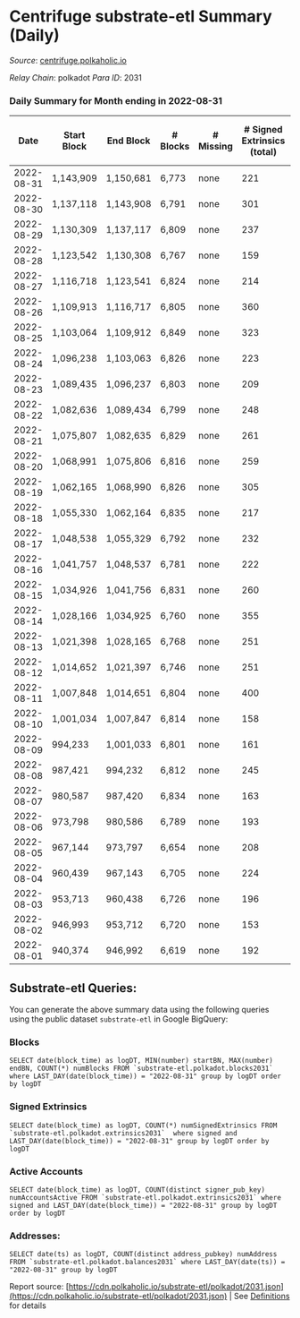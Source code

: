 # Centrifuge substrate-etl Summary (Daily)

_Source_: [centrifuge.polkaholic.io](https://centrifuge.polkaholic.io)

*Relay Chain*: polkadot
*Para ID*: 2031



### Daily Summary for Month ending in 2022-08-31


| Date | Start Block | End Block | # Blocks | # Missing | # Signed Extrinsics (total) | # Active Accounts | # Addresses with Balances | # Events | # Transfers | # XCM Transfers In | # XCM Transfers Out |
| ---- | ----------- | --------- | -------- | --------- | --------------------------- | ----------------- | ------------------------- | -------- | ----------- | ------------------ | ------------------- |
| 2022-08-31 | 1,143,909 | 1,150,681 | 6,773 | none  | 221 | 109 | 42,649 | 14,579 | 154 ($51,459.42) |   |   |
| 2022-08-30 | 1,137,118 | 1,143,908 | 6,791 | none  | 301 | 170 | 42,637 | 14,927 | 180 ($192,340.72) |   |   |
| 2022-08-29 | 1,130,309 | 1,137,117 | 6,809 | none  | 237 | 106 | 42,614 | 14,686 | 149 ($36,726.08) |   |   |
| 2022-08-28 | 1,123,542 | 1,130,308 | 6,767 | none  | 159 | 62 | 42,606 | 14,251 | 108 ($13,135.36) |   |   |
| 2022-08-27 | 1,116,718 | 1,123,541 | 6,824 | none  | 214 | 93 | 42,599 | 14,617 | 153 ($31,293.76) |   |   |
| 2022-08-26 | 1,109,913 | 1,116,717 | 6,805 | none  | 360 | 175 | 42,584 | 15,228 | 220 ($307,508.92) |   |   |
| 2022-08-25 | 1,103,064 | 1,109,912 | 6,849 | none  | 323 | 174 | 42,565 | 15,157 | 238 ($373,267.69) |   |   |
| 2022-08-24 | 1,096,238 | 1,103,063 | 6,826 | none  | 223 | 121 | 42,539 | 14,742 | 164 ($308,872.03) |   |   |
| 2022-08-23 | 1,089,435 | 1,096,237 | 6,803 | none  | 209 | 114 | 42,528 | 14,623 | 161 ($253,793.42) |   |   |
| 2022-08-22 | 1,082,636 | 1,089,434 | 6,799 | none  | 248 | 128 | 42,515 | 14,730 | 168 ($101,181.77) |   |   |
| 2022-08-21 | 1,075,807 | 1,082,635 | 6,829 | none  | 261 | 129 | 42,502 | 14,857 | 174 ($297,166.46) |   |   |
| 2022-08-20 | 1,068,991 | 1,075,806 | 6,816 | none  | 259 | 128 | 42,481 | 14,768 | 192 ($71,613.93) |   |   |
| 2022-08-19 | 1,062,165 | 1,068,990 | 6,826 | none  | 305 | 121 | 42,467 | 15,051 | 169 ($53,986.19) |   |   |
| 2022-08-18 | 1,055,330 | 1,062,164 | 6,835 | none  | 217 | 101 | 42,446 | 14,789 | 151 ($1,717,134.76) |   |   |
| 2022-08-17 | 1,048,538 | 1,055,329 | 6,792 | none  | 232 | 116 | 42,420 | 14,631 | 168 ($259,410.18) |   |   |
| 2022-08-16 | 1,041,757 | 1,048,537 | 6,781 | none  | 222 | 112 | 42,414 | 14,626 | 163 ($961,038.09) |   |   |
| 2022-08-15 | 1,034,926 | 1,041,756 | 6,831 | none  | 260 | 133 | 42,403 | 14,854 | 200 ($1,984,405.98) |   |   |
| 2022-08-14 | 1,028,166 | 1,034,925 | 6,760 | none  | 355 | 164 | 42,385 | 15,173 | 258 ($297,526.13) |   |   |
| 2022-08-13 | 1,021,398 | 1,028,165 | 6,768 | none  | 251 | 136 | 42,369 | 14,775 | 186 ($68,910.08) |   |   |
| 2022-08-12 | 1,014,652 | 1,021,397 | 6,746 | none  | 251 | 132 | 42,343 | 14,711 | 163 ($836,680.91) |   |   |
| 2022-08-11 | 1,007,848 | 1,014,651 | 6,804 | none  | 400 | 203 | 42,332 | 15,435 | 264 ($2,047,895.75) |   |   |
| 2022-08-10 | 1,001,034 | 1,007,847 | 6,814 | none  | 158 | 80 | 42,302 | 14,386 | 122 ($42,689.13) |   |   |
| 2022-08-09 | 994,233 | 1,001,033 | 6,801 | none  | 161 | 88 | 42,293 | 14,387 | 125 ($369,606.83) |   |   |
| 2022-08-08 | 987,421 | 994,232 | 6,812 | none  | 245 | 140 | 42,285 | 14,916 | 183 ($48,424.04) |   |   |
| 2022-08-07 | 980,587 | 987,420 | 6,834 | none  | 163 | 94 | 42,268 | 14,574 | 128 ($21,732.25) |   |   |
| 2022-08-06 | 973,798 | 980,586 | 6,789 | none  | 193 | 103 | 42,259 | 14,479 | 130 ($53,958.60) |   |   |
| 2022-08-05 | 967,144 | 973,797 | 6,654 | none  | 208 | 106 | 42,250 | 14,357 | 141 ($782,552.72) |   |   |
| 2022-08-04 | 960,439 | 967,143 | 6,705 | none  | 224 | 103 | 42,238 | 14,522 | 160 ($206,956.14) |   |   |
| 2022-08-03 | 953,713 | 960,438 | 6,726 | none  | 196 | 98 | 42,227 | 14,448 | 115 ($45,194.46) |   |   |
| 2022-08-02 | 946,993 | 953,712 | 6,720 | none  | 153 | 74 | 42,214 | 14,176 | 110 ($42,555.51) |   |   |
| 2022-08-01 | 940,374 | 946,992 | 6,619 | none  | 192 | 92 | 42,209 | 14,148 | 145 ($92,946.31) |   |   |

## Substrate-etl Queries:
You can generate the above summary data using the following queries using the public dataset `substrate-etl` in Google BigQuery:


### Blocks
```
SELECT date(block_time) as logDT, MIN(number) startBN, MAX(number) endBN, COUNT(*) numBlocks FROM `substrate-etl.polkadot.blocks2031`  where LAST_DAY(date(block_time)) = "2022-08-31" group by logDT order by logDT
```


### Signed Extrinsics
```
SELECT date(block_time) as logDT, COUNT(*) numSignedExtrinsics FROM `substrate-etl.polkadot.extrinsics2031`  where signed and LAST_DAY(date(block_time)) = "2022-08-31" group by logDT order by logDT
```


### Active Accounts
```
SELECT date(block_time) as logDT, COUNT(distinct signer_pub_key) numAccountsActive FROM `substrate-etl.polkadot.extrinsics2031` where signed and LAST_DAY(date(block_time)) = "2022-08-31" group by logDT order by logDT
```


### Addresses:
```
SELECT date(ts) as logDT, COUNT(distinct address_pubkey) numAddress FROM `substrate-etl.polkadot.balances2031` where LAST_DAY(date(ts)) = "2022-08-31" group by logDT
```



Report source: [https://cdn.polkaholic.io/substrate-etl/polkadot/2031.json](https://cdn.polkaholic.io/substrate-etl/polkadot/2031.json) | See [Definitions](/DEFINITIONS.md) for details
